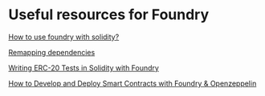 # Useful resources for Foundry

[How to use foundry with solidity?](https://codedamn.com/news/solidity/how-to-use-foundry-with-solidity)

[Remapping dependencies](https://book.getfoundry.sh/projects/dependencies#remapping-dependencies)

[Writing ERC-20 Tests in Solidity with Foundry](https://soliditydeveloper.com/foundry)

[How to Develop and Deploy Smart Contracts with Foundry & Openzeppelin](https://blog.developerdao.com/how-to-develop-and-deploy-smart-contracts-with-foundry-openzeppelin)
